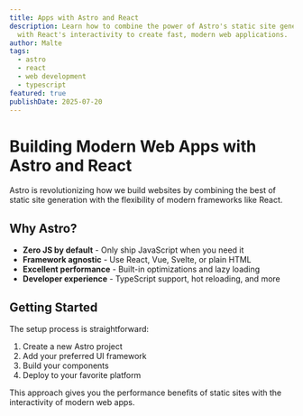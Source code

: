 ```yaml
---
title: Apps with Astro and React
description: Learn how to combine the power of Astro's static site generation
  with React's interactivity to create fast, modern web applications.
author: Malte
tags:
  - astro
  - react
  - web development
  - typescript
featured: true
publishDate: 2025-07-20
---
```


# Building Modern Web Apps with Astro and React

Astro is revolutionizing how we build websites by combining the best of static site generation with the flexibility of modern frameworks like React.

## Why Astro?

- **Zero JS by default** - Only ship JavaScript when you need it
- **Framework agnostic** - Use React, Vue, Svelte, or plain HTML
- **Excellent performance** - Built-in optimizations and lazy loading
- **Developer experience** - TypeScript support, hot reloading, and more

## Getting Started

The setup process is straightforward:

1. Create a new Astro project
2. Add your preferred UI framework
3. Build your components
4. Deploy to your favorite platform

This approach gives you the performance benefits of static sites with the interactivity of modern web apps.
